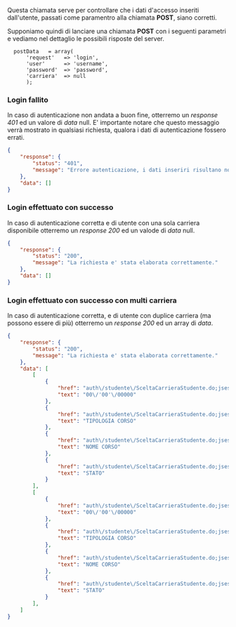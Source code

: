 Questa chiamata serve per controllare che i dati d'accesso inseriti dall'utente, passati come paramentro alla chiamata **POST**, siano corretti.

Supponiamo quindi di lanciare una chiamata **POST** con i seguenti parametri e vediamo nel dettaglio le possibili risposte del server.

```
  postData   = array(
      'request'   => 'login', 
      'user'      => 'username',
      'password'  => 'password',
      'carriera'  => null
      );
```

### Login fallito
In caso di autenticazione non andata a buon fine, otterremo un _response 401_ ed un valore di _data_ null.
E' importante notare che questo messaggio verrà mostrato in qualsiasi richiesta, qualora i dati di autenticazione fossero errati.

```json
{
    "response": {
        "status": "401",
        "message": "Errore autenticazione, i dati inseriri risultano non essere corretti."
    },
    "data": []
}
```

### Login effettuato con successo 
In caso di autenticazione corretta e di utente con una sola carriera disponibile otterremo un _response 200_ ed un valode di _data_ null.

```json
{
    "response": {
        "status": "200",
        "message": "La richiesta e' stata elaborata correttamente."
    },
    "data": []
}
```

### Login effettuato con successo con multi carriera
In caso di autenticazione corretta, e di utente con duplice carriera (ma possono essere di più) otterremo un _response 200_ ed un array di _data_.

```json
{
    "response": {
        "status": "200",
        "message": "La richiesta e' stata elaborata correttamente."
    },
    "data": [
        [
            {
                "href": "auth\/studente\/SceltaCarrieraStudente.do;jsessionid=JESSIONID?stu_id=ID_CARRIERA",
                "text": "00\/'00'\/00000"
            },
            {
                "href": "auth\/studente\/SceltaCarrieraStudente.do;jsessionid=JESSIONID?stu_id=ID_CARRIERA",
                "text": "TIPOLOGIA CORSO"
            },
            {
                "href": "auth\/studente\/SceltaCarrieraStudente.do;jsessionid=JESSIONID?stu_id=ID_CARRIERA",
                "text": "NOME CORSO"
            },
            {
                "href": "auth\/studente\/SceltaCarrieraStudente.do;jsessionid=JESSIONID?stu_id=ID_CARRIERA",
                "text": "STATO"
            }
        ],
        [
            {
                "href": "auth\/studente\/SceltaCarrieraStudente.do;jsessionid=JESSIONID?stu_id=ID_CARRIERA",
                "text": "00\/'00'\/00000"
            },
            {
                "href": "auth\/studente\/SceltaCarrieraStudente.do;jsessionid=JESSIONID?stu_id=ID_CARRIERA",
                "text": "TIPOLOGIA CORSO"
            },
            {
                "href": "auth\/studente\/SceltaCarrieraStudente.do;jsessionid=JESSIONID?stu_id=ID_CARRIERA",
                "text": "NOME CORSO"
            },
            {
                "href": "auth\/studente\/SceltaCarrieraStudente.do;jsessionid=JESSIONID?stu_id=ID_CARRIERA",
                "text": "STATO"
            }
        ],
    ]
}
```